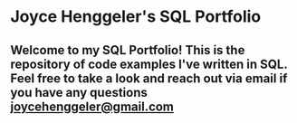 # Joyce Henggeler's SQL Portfolio

## Welcome to my SQL Portfolio! This is the repository of code examples I've written in SQL. Feel free to take a look and reach out via email if you have any questions joycehenggeler@gmail.com
